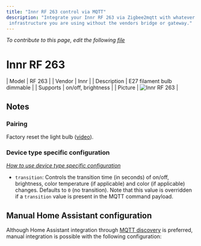 ```yaml
---
title: "Innr RF 263 control via MQTT"
description: "Integrate your Innr RF 263 via Zigbee2mqtt with whatever smart home
 infrastructure you are using without the vendors bridge or gateway."
---
```


*To contribute to this page, edit the following
[file](https://github.com/Koenkk/zigbee2mqtt.io/blob/master/docs/devices/RF_263.md)*

# Innr RF 263

| Model | RF 263  |
| Vendor  | Innr  |
| Description | E27 filament bulb dimmable |
| Supports | on/off, brightness |
| Picture | ![Innr RF 263](./assets/devices/RF-263.jpg) |

## Notes


### Pairing
Factory reset the light bulb ([video](https://www.youtube.com/watch?v=4zkpZSv84H4)).


### Device type specific configuration
*[How to use device type specific configuration](../information/configuration.md)*


* `transition`: Controls the transition time (in seconds) of on/off, brightness,
color temperature (if applicable) and color (if applicable) changes. Defaults to `0` (no transition).
Note that this value is overridden if a `transition` value is present in the MQTT command payload.


## Manual Home Assistant configuration
Although Home Assistant integration through [MQTT discovery](../integration/home_assistant) is preferred,
manual integration is possible with the following configuration:
